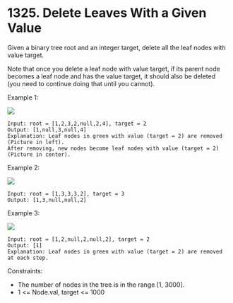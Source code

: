 # 1325. Delete Leaves With a Given Value

Given a binary tree root and an integer target, delete all the leaf nodes with value target.

Note that once you delete a leaf node with value target, if its parent node becomes a leaf node and has the value target, it should also be deleted (you need to continue doing that until you cannot).

 

Example 1:

![](https://assets.leetcode.com/uploads/2020/01/09/sample_1_1684.png)

    Input: root = [1,2,3,2,null,2,4], target = 2
    Output: [1,null,3,null,4]
    Explanation: Leaf nodes in green with value (target = 2) are removed (Picture in left). 
    After removing, new nodes become leaf nodes with value (target = 2) (Picture in center).

Example 2:

![](https://assets.leetcode.com/uploads/2020/01/09/sample_2_1684.png)

    Input: root = [1,3,3,3,2], target = 3
    Output: [1,3,null,null,2]

Example 3:

![](https://assets.leetcode.com/uploads/2020/01/15/sample_3_1684.png)

    Input: root = [1,2,null,2,null,2], target = 2
    Output: [1]
    Explanation: Leaf nodes in green with value (target = 2) are removed at each step.

 

Constraints:

*    The number of nodes in the tree is in the range [1, 3000].
*    1 <= Node.val, target <= 1000

